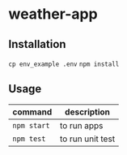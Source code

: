# weather-app

## Installation
`cp env_example .env`
`npm install`

## Usage
| command | description |
|---|---|
|`npm start` | to run apps
|`npm test ` | to run unit test